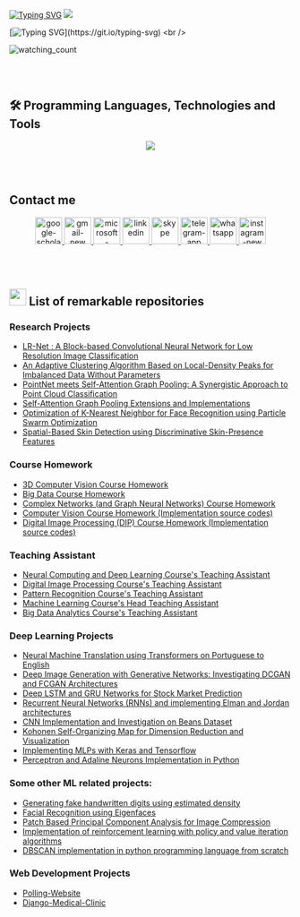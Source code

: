 
<p align="left">
<a href="https://git.io/typing-svg"><img src="https://readme-typing-svg.demolab.com?font=Georgia&weight=800&pause=1000000000000&size=24&color=042D5E&width=370&height=100&lines=Hi there, This is Mohsen! &#128513" alt="Typing SVG" /></a>
<img src="https://user-images.githubusercontent.com/73097560/115834477-dbab4500-a447-11eb-908a-139a6edaec5c.gif">
</p>


[![Typing SVG](https://readme-typing-svg.herokuapp.com?font=Robot-Bold&pause=1000&size=30&color=&center=true&vCenter=true&width=900&height=110&lines=MSc.+student+in+Computer+Engineering+in+AI;Amirkabir+University+of+Technology(AUT);Deep+Learning+Researcher+and+Developer;Compititive+Programmer;)](https://git.io/typing-svg)
<br />
<!-- 
## <picture><img src = "https://github.com/7oSkaaa/7oSkaaa/blob/main/Images/about_me.gif?raw=true" width = 30px></picture> Who I Am!
<p align="justify"> 
My academic journey commenced with a rigorous foundation in Mathematics and Physics at the National Organization for Development of Exceptional Talents (NODET) in Ardabil, Iran. Graduating as one of the top students in June 2017, I embarked on a transformative path in the realm of computer engineering. My Bachelor of Science journey unfolded at the University of Mohaghegh Ardabili, marked by notable achievements. Throughout my undergraduate years, I seamlessly transitioned from a diligent student to a dedicated Teaching Assistant (TA) and Head TA, overseeing courses in Data Structures, Algorithm Design, Advanced Programming, and the Fundamentals of Programming. Simultaneously, I contributed to research as a Research Assistant (RA) and shared my knowledge through workshops, specializing in Python and competitive programming.
</p>
<p align="justify"> 
My prowess in computer science extended to the international stage, as I participated in the International Collegiate Programming Contest (ICPC) as a contestant in the Asia-West site, securing a commendable 22nd position in the 2018 round. These accomplishments were underscored by my consistent recognition as a distinguished student in every semester of my undergraduate journey. In February 2020, I graduated as the top-ranked student among a cohort of 49, boasting a GPA of 19.36 out of 20. My undergraduate thesis, titled "Windows Malware Detection based on Dynamic Behaviors using MLP," was conducted under the expert guidance of Professor Dr. Shahram Jamali, a luminary in the field of Computer Engineering at the University of Mohaghegh Ardabili.
</p>
<p align="justify"> 
In September 2021, I embarked on a new academic odyssey, commencing my Master of Science (MSc) program at the esteemed Amirkabir University of Technology. My academic journey at this renowned institution commenced with an accolade, as I secured direct admission as a distinguished student. Over the program of two years, I diligently completed eight courses, culminating in an exceptional second-place ranking with a GPA of 18.47 out of 20, along with continued recognition as a distinguished student. My MSc journey also saw me assume various roles, including Head TA for Machine Learning and Pattern Recognition courses, TA for Deep Neural Networks and Image Processing courses tailored for graduate students, and Research Assistantship. My research contributions were instrumental in the Image-to-Image Translation research team, collaborating with F. Nooshi and Dr. M. Rahmati in the Image Processing and Pattern Recognition Lab. Additionally, I spearheaded a research team in the 3D Vision Lab, where I focused on point cloud classification using graph pooling techniques in collaboration with M. Choupan, M. Atyabi, and Dr. M. Javanmardi.
</p>
<p align="justify"> 
My academic journey reached its pinnacle with my MSc thesis, a comprehensive exploration of "Few-Shot Classification on Multi-Label Data" under the meticulous guidance of Dr. M. Rahmati, a distinguished Professor of Computer Engineering at Amirkabir University of Technology.
</p>
<p align="justify"> 
As I stand on the brink of my MSc graduation, I am poised to embark on a new chapter in my academic and research journey. With a profound passion for Machine/Deep Learning, Computer Vision, Graph Neural Networks, Generative Models, Complex Networks, and more, I am actively seeking opportunities to pursue a Ph.D. I am characterized by my unwavering work ethic, problem-solving prowess, and competitive programming skills. I thrive in challenging environments and relish the opportunity to delve into novel architectures and theoretical domains, translating concepts into practical experiments. My journey thus far has been marked by a relentless pursuit of excellence, and I eagerly anticipate the exciting prospects that lie ahead.
</p>
-->
<p align="left"> 
<img src="https://komarev.com/ghpvc/?username=MohsenEbadpour&color=brightgreen" alt="watching_count" /> 
 </p>

<br />
<br />

## 🛠️ Programming Languages, Technologies and Tools

<p align="center">
  <a href="https://skillicons.dev">
    <img src="https://skillicons.dev/icons?i=py,pytorch,tensorflow,ai,docker,git,linux,bash,mysql,sqlite,django,cs,dotnet,cpp,bootstrap,bots,postman,selenium,vscode,visualstudio&perline=10" />
  </a>
</p>

<br />
<br />

## Contact me

<p align="center">
  <a href="https://scholar.google.com/citations?hl=en&user=8wo0HZcAAAAJ" target="_blank">
<img width="48" height="48" src="https://img.icons8.com/color/48/google-scholar--v3.png" alt="google-scholar--v3"/>
</a>

 <a href="mailto:ebp.mohsen@gmail.com" target="_blank">
<img width="48" height="48" src="https://img.icons8.com/fluency/48/gmail-new.png" alt="gmail-new"/> 
 </a>

 <a href="mailto:mohsenebadpour@outlook.com" target="_blank">
<img width="48" height="48" src="https://img.icons8.com/fluency/48/microsoft-outlook-2019.png" alt="microsoft-outlook-2019"/>
 </a>

 <a href="https://www.linkedin.com/in/mohsen-ebadpour-721a621b5/" target="_blank">
<img width="48" height="48" src="https://img.icons8.com/fluency/48/linkedin.png" alt="linkedin"/>
 </a>


 <a href="https://join.skype.com/invite/WAbDFL4MWFCp" target="_blank">
 <img width="48" height="48" src="https://img.icons8.com/fluency/48/skype.png" alt="skype"/>
 </a>


 <a href="https://t.me/Mohsenebp" target="_blank">
<img width="48" height="48" src="https://img.icons8.com/fluency/48/telegram-app.png" alt="telegram-app"/> 
 </a>
 
 <a href="https://wa.me/989361655805" target="_blank">
<img width="48" height="48" src="https://img.icons8.com/fluency/48/whatsapp.png" alt="whatsapp"/>
 </a>

<a href="https://www.instagram.com/mohsenebp/" target="_blank">
<img width="48" height="48" src="https://img.icons8.com/fluency/48/instagram-new.png" alt="instagram-new"/>
</a>
</p>

<br />
<br />

## <picture> <img src = "https://github.com/7oSkaaa/7oSkaaa/blob/main/Images/Statistics.gif?raw=true" width = 30px></piture> List of remarkable repositories
### Research Projects
* [LR-Net : A Block-based Convolutional Neural Network for Low Resolution Image Classification](https://github.com/MohsenEbadpour/LR-Net)
* [An Adaptive Clustering Algorithm Based on Local-Density Peaks for Imbalanced Data Without Parameters](https://github.com/MohsenEbadpour/An-Adaptive-Clustering-Algorithm-Based-on-Local-Density-Peaks-for-Imbalanced-Data-Without-Parameters)
* [PointNet meets Self-Attention Graph Pooling: A Synergistic Approach to Point Cloud Classification](https://github.com/MohsenEbadpour/PointNet-meets-Self-Attention-Graph-Pooling-A-Synergistic-Approach-to-Point-Cloud-Classification)
* [Self-Attention Graph Pooling Extensions and Implementations](https://github.com/MohsenEbadpour/Self-Attention-Graph-Pooling-Extensions-and-Implementations)
* [Optimization of K-Nearest Neighbor for Face Recognition using Particle Swarm Optimization](https://github.com/MohsenEbadpour/Optimization-of-K-nearest-neighbor-using-particle-swarm-optimization-for-face-recognition-paper)
* [Spatial-Based Skin Detection using Discriminative Skin-Presence Features](https://github.com/MohsenEbadpour/Spatial-Based-Skin-Detection-using-Discriminative-Skin-Presence-Features)

### Course Homework
* [3D Computer Vision Course Homework](https://github.com/MohsenEbadpour/3D-Computer-Vision-Course-Homeworks)
* [Big Data Course Homework](https://github.com/MohsenEbadpour/Big-Data-Course-Homeworks)
* [Complex Networks (and Graph Neural Networks) Course Homework](https://github.com/MohsenEbadpour/Complex-Networks-and-Graph-Neural-Networks-Course-Homeworks)
* [Computer Vision Course Homework (Implementation source codes)](https://github.com/MohsenEbadpour/Computer-Vision-Course-Homeworks-Implementation-source-codes-)
* [Digital Image Processing (DIP) Course Homework (Implementation source codes)](https://github.com/MohsenEbadpour/Digital-Image-Processing-DIP-Course-Homeworks--Implementation-Source-Codes)

### Teaching Assistant
* [Neural Computing and Deep Learning Course's Teaching Assistant](https://github.com/MohsenEbadpour/Neural-Computing-and-Deep-Learning-Course-s-Teaching-Assistant)
* [Digital Image Processing Course's Teaching Assistant](https://github.com/MohsenEbadpour/Digital-Image-Processing-Course-s-Teaching-Assistant)
* [Pattern Recognition Course's Teaching Assistant](https://github.com/MohsenEbadpour/Pattern-Recognition-Course-s-Teaching-Assistant)
* [Machine Learning Course's Head Teaching Assistant](https://github.com/MohsenEbadpour/Machine-Learning-Course-s-Head-Teaching-Assistant)
* [Big Data Analytics Course's Teaching Assistant](https://github.com/MohsenEbadpour/Big-Data-Analytics-Course-s-Teaching-Assistant)

### Deep Learning Projects
* [Neural Machine Translation using Transformers on Portuguese to English](https://github.com/MohsenEbadpour/Neural-Machine-Translation-using-Transformers-on-Portuguese-to-English-)
* [Deep Image Generation with Generative Networks: Investigating DCGAN and FCGAN Architectures](https://github.com/MohsenEbadpour/Deep-Image-Generation-with-Generative-Networks--Investigating-DCGAN-and-FCGAN-Architectures)
* [Deep LSTM and GRU Networks for Stock Market Prediction](https://github.com/MohsenEbadpour/Deep-LSTM-and-GRU-Networks-for-Stock-Market-Prediction)
* [Recurrent Neural Networks (RNNs) and implementing Elman and Jordan architectures](https://github.com/MohsenEbadpour/Recurrent-Neural-Networks--RNNs--and-implementing-Elman-and-Jordan-architectures)
* [CNN Implementation and Investigation on Beans Dataset](https://github.com/MohsenEbadpour/CNN-Implementation-and-Investigation-on-Beans-Dataset)
* [Kohonen Self-Organizing Map for Dimension Reduction and Visualization](https://github.com/MohsenEbadpour/Kohonen-Self-Organizing-Map-for-Dimension-Reduction-and-Visualization)
* [Implementing MLPs with Keras and Tensorflow](https://github.com/MohsenEbadpour/Implementing-MLPs-with-Keras-and-Tensorflow)
* [Perceptron and Adaline Neurons Implementation in Python](https://github.com/MohsenEbadpour/Perceptron-and-Adaline-Neurons-Implementation-in-Python)

### Some other ML related projects:
* [Generating fake handwritten digits using estimated density](https://github.com/MohsenEbadpour/Generating-fake-handwritten-digits-using-estimated-density)
* [Facial Recognition using Eigenfaces](https://github.com/MohsenEbadpour/Facial-Recognition-using-Eigenfaces)
* [Patch Based Principal Component Analysis for Image Compression](https://github.com/MohsenEbadpour/Patch-Based-Principal-Component-Analysis-for-Image-Compression)
* [Implementation of reinforcement learning with policy and value iteration algorithms](https://github.com/MohsenEbadpour/Implementation-of-reinforcement-learning-with-policy-and-value-iteration-algorithms)
* [DBSCAN implementation in python programming language from scratch](https://github.com/MohsenEbadpour/DBSCAN-implementation-in-python-programming-language-from-scratch)

### Web Development Projects
* [Polling-Website](https://github.com/MohsenEbadpour/Polling-Website)
* [Django-Medical-Clinic](https://github.com/MohsenEbadpour/Django-Medical-Clinic)


